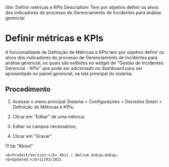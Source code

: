 title: Definir métricas e KPIs
Description: Tem por objetivo definir os alvos dos indicadores do processo de Gerenciamento de Incidentes para análise gerencial
# Definir métricas e KPIs

A funcionalidade de Definição de Métricas e KPIs tem por objetivo definir os
alvos dos indicadores do processo de Gerenciamento de Incidentes para análise
gerencial, os quais são exibidos no widget de "Gestão de Incidentes Gerencial -
KPIs" que pode ser adicionado no dashboard para ser apresentado no painel
gerencial, na tela principal do sistema.

Procedimento
----------------

1.  Acessar o menu principal Sistema \> Configurações \> Decisões Smart \>
    Definição de Métricas e KPIs;

2.  Clicar em "Editar" de uma métrica;

3.  Editar os campos necessários;

4.  Clicar em "Gravar".



!!! tip "About"

    <b>Product/Version:</b> 4biz | Helium &nbsp;&nbsp;
    <b>Updated:</b>11/03/2021
